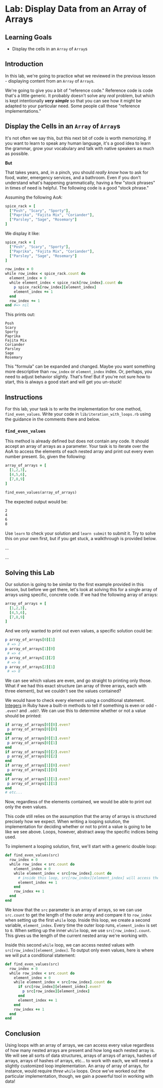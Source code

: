 # Lab: Display Data from an Array of Arrays

## Learning Goals

* Display the cells in an `Array` of `Array`s

## Introduction

In this lab, we're going to practice what we reviewed in the previous lesson -
displaying content from an `Array` of `Array`s.

We're going to give you a bit of "reference code." Reference code is code that's
a little generic. It probably doesn't solve any _real_ problem, but which is
kept intentionally ***very simple*** so that you can see how it might be adapted
to your particular need. Some people call these "reference implementations."

## Display the Cells in an `Array` of `Array`s

It's not often we say this, but this next bit of code is worth memorizing.
If you want to learn to speak any human language, it's a good idea to learn the
grammar, grow your vocabulary and talk with native speakers as much as
possible.

**But**

That takes years, and, in a pinch, you should _really know_ how to ask for
food, water, emergency services, and a bathroom. Even if you don't understand
what's happening grammatically, having a few "stock phrases" in times of need
is helpful.  The following code is a good "stock phrase."

Assuming the following AoA:

```ruby
spice_rack = [
  ["Posh", "Scary", "Sporty"],
  ["Paprika", "Fajita Mix", "Coriander"],
  ["Parsley", "Sage", "Rosemary"]
]
```

We display it like:

```ruby
spice_rack = [
  ["Posh", "Scary", "Sporty"],
  ["Paprika", "Fajita Mix", "Coriander"],
  ["Parsley", "Sage", "Rosemary"]
]

row_index = 0
while row_index < spice_rack.count do
  element_index = 0
  while element_index < spice_rack[row_index].count do
    p spice_rack[row_index][element_index]
    element_index += 1
  end
  row_index += 1
end #=> nil
```

This prints out:

```text
Posh
Scary
Sporty
Paprika
Fajita Mix
Coriander
Parsley
Sage
Rosemary
```

This "formula" can be expanded and changed. Maybe you want something more
descriptive than `row_index` or `element_index` index. Or, perhaps, you need to
adjust behavior slightly. That's fine! But if you're not sure how to start,
this is always a good start and will get you un-stuck!

## Instructions

For this lab, your task is to write the implementation for one method,
`find_even_values`. Write your code in `lib/iteration_with_loops.rb` using the
guidance in the comments there and below.

### `find_even_values`

This method is already defined but does not contain any code. It should accept
an array of arrays as a parameter. Your task is to iterate over the AoA to
access the elements of each nested array and print out every even number
present. So, given the following:

```rb
array_of_arrays = [
  [1,2,3],
  [4,5,6],
  [7,8,9]
]

find_even_values(array_of_arrays)
```

The expected output would be:

```sh
2
4
6
8
```

Use `learn` to check your solution and `learn submit` to submit it. Try to solve
this on your own first, but if you get stuck, a walkthrough is provided below.

...

...

## Solving this Lab

Our solution is going to be similar to the first example provided in this
lesson, but before we get there, let's look at solving this for a single array
of arrays using specific, concrete code. If we had the following array of arrays:

```rb
array_of_arrays = [
  [1,2,3],
  [4,5,6],
  [7,8,9]
]
```

And we only wanted to print out even values, a specific solution could be:

```rb
p array_of_arrays[0][1]
 # => 2
p array_of_arrays[1][0]
 # => 4
p array_of_arrays[1][2]
 # => 6
p array_of_arrays[2][1]
 # => 8
```

We can see which values are even, and go straight to printing only those. What
if we had this exact structure (an array of three arrays, each with three
element), but we couldn't see the values contained?

We would have to check every element using a conditional statement. [Integers][]
in Ruby have a built-in methods to tell if something is even or odd - `.even?`
and `.odd?`. We can use this to determine whether or not a value should be
printed:

[Integers]: https://ruby-doc.org/core-2.7.0/Integer.html

```rb
if array_of_arrays[0][0].even?
 p array_of_arrays[0][0]
end
if array_of_arrays[0][1].even?
 p array_of_arrays[0][1]
end
if array_of_arrays[0][2].even?
 p array_of_arrays[0][2]
end
if array_of_arrays[1][0].even?
 p array_of_arrays[1][0]
end
if array_of_arrays[1][1].even?
 p array_of_arrays[1][1]
end
# etc...
```

Now, regardless of the elements contained, we would be able to print out only
the even values.

This code still relies on the assumption that the array of arrays is structured
precisely how we expect. When writing a looping solution, the implementation for
deciding whether or not to print a value is going to be like we see above.
Loops, however, abstract away the specific indices being used.

To implement a looping solution, first, we'll start with a generic double loop:

```rb
def find_even_values(src)
  row_index = 0
  while row_index < src.count do
    element_index = 0
    while element_index < src[row_index].count do
      # inside this loop, src[row_index][element_index] will access the current element
      element_index += 1
    end
    row_index += 1
  end
end
```

We know that the `src` parameter is an array of arrays, so we can use
`src.count` to get the length of the outer array and compare it to `row_index`
when setting up the first `while` loop. Inside this loop, we create a second
variable, `element_index`. Every time the outer loop runs, `element_index` is
set to `0`. When setting up the inner `while` loop, we use
`src[row_index].count`. This gives us the length of the current nested array
we're working with.

Inside this second `while` loop, we can access nested values with
`src[row_index][element_index]`. To output only even values, here is where we
will put a conditional statement:

```rb
def find_even_values(src)
  row_index = 0
  while row_index < src.count do
    element_index = 0
    while element_index < src[row_index].count do
      if src[row_index][element_index].even?
        p src[row_index][element_index]
      end
      element_index += 1
    end
    row_index += 1
  end
end
```

## Conclusion

Using loops with an array of arrays, we can access every value regardless of how
many nested arrays are present and how long each nested array is. We will see
all sorts of data structures, arrays of arrays of arrays, hashes of arrays,
arrays of hashes of arrays, etc... to work with each, we will need a slightly
customized loop implementation. An array of array of arrays, for instance, would
require _three_ `while` loops. Once we've worked out the particular
implementation, though, we gain a powerful tool in working with data!
